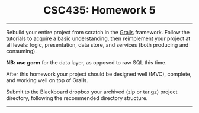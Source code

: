 <html>
<body>
<center>
<h1>CSC435: Homework 5</h1>
</center>
<hr />
<p>Rebuild your entire project from scratch in the <a href="https://grails.org/">Grails</a> framework. Follow the tutorials to acquire a basic understanding, then reimplement your project at all levels: logic, presentation, data store, and services (both producing and consuming).</p>
<p><b>NB: use gorm</b> for the data layer, as opposed to raw SQL this time.</p>
<p>After this homework your project should be designed well (MVC), complete, and working well on top of Grails.</p>
<p>Submit to the Blackboard dropbox your archived (zip or tar.gz) project directory, following the recommended directory structure.</p>
<hr />
</body>
</html>